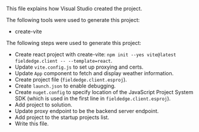 This file explains how Visual Studio created the project.

The following tools were used to generate this project:
- create-vite

The following steps were used to generate this project:
- Create react project with create-vite: `npm init --yes vite@latest fieldedge.client -- --template=react`.
- Update `vite.config.js` to set up proxying and certs.
- Update `App` component to fetch and display weather information.
- Create project file (`fieldedge.client.esproj`).
- Create `launch.json` to enable debugging.
- Create `nuget.config` to specify location of the JavaScript Project System SDK (which is used in the first line in `fieldedge.client.esproj`).
- Add project to solution.
- Update proxy endpoint to be the backend server endpoint.
- Add project to the startup projects list.
- Write this file.

